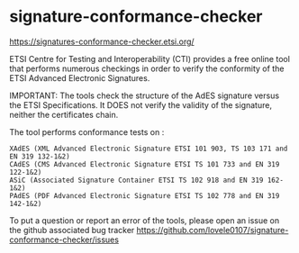 # signature-conformance-checker

https://signatures-conformance-checker.etsi.org/

ETSI Centre for Testing and Interoperability (CTI) provides a free online tool that performs numerous checkings in order to verify the conformity of the ETSI Advanced Electronic Signatures.

IMPORTANT: The tools check the structure of the AdES signature versus the ETSI Specifications. It DOES not verify the validity of the signature, neither the certificates chain.

The tool performs conformance tests on :

    XAdES (XML Advanced Electronic Signature ETSI 101 903, TS 103 171 and EN 319 132-1&2)
    CAdES (CMS Advanced Electronic Signature ETSI TS 101 733 and EN 319 122-1&2)
    ASiC (Associated Signature Container ETSI TS 102 918 and EN 319 162-1&2)
    PAdES (PDF Advanced Electronic Signature ETSI TS 102 778 and EN 319 142-1&2)

To put a question or report an error of the tools, please open an issue on the github associated bug tracker https://github.com/lovele0107/signature-conformance-checker/issues
